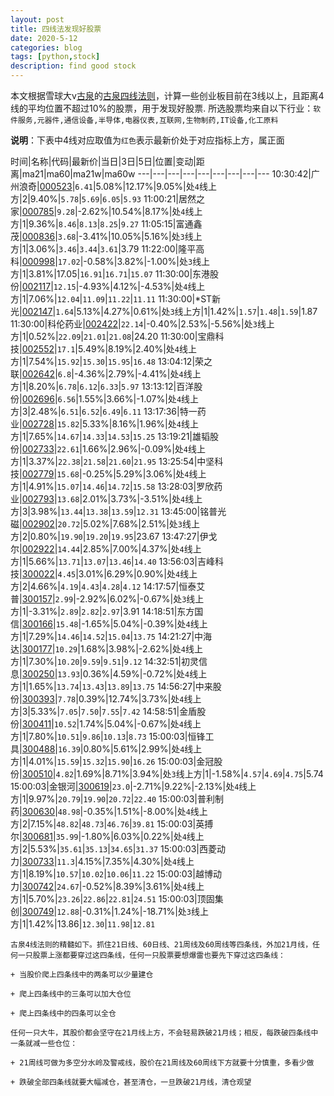 ```yaml
---
layout: post
title: 四线法发现好股票
date: 2020-5-12
categories: blog
tags: [python,stock]
description: find good stock
---
```



本文根据雪球大v[古泉](https://xueqiu.com/u/7148646888)的[古泉四线法则](https://xueqiu.com/7148646888/130498192)，计算一些创业板目前在3线以上，且距离4线的平均位置不超过10%的股票，用于发现好股票.
所选股票均来自以下行业：`软件服务,元器件,通信设备,半导体,电器仪表,互联网,生物制药,IT设备,化工原料`

**说明**：下表中4线对应取值为`红色`表示最新价处于对应指标上方，属正面


时间|名称|代码|最新价|当日|3日|5日|位置|变动|距离|ma21|ma60|ma21w|ma60w
---|---|---|---|---|---|---|---|---
10:30:42|广州浪奇|[000523](https://xueqiu.com/S/SZ000523)|`6.41`|5.08%|12.17%|9.05%|处`4`线上方|2|9.40%|`5.78`|`5.69`|`6.05`|`5.93`
11:00:21|居然之家|[000785](https://xueqiu.com/S/SZ000785)|`9.28`|-2.62%|10.54%|8.17%|处`4`线上方|1|9.36%|`8.46`|`8.13`|`8.25`|`9.27`
11:05:15|富通鑫茂|[000836](https://xueqiu.com/S/SZ000836)|`3.68`|-3.41%|10.05%|5.16%|处`3`线上方|1|3.06%|`3.46`|`3.44`|`3.61`|3.79
11:22:00|隆平高科|[000998](https://xueqiu.com/S/SZ000998)|`17.02`|-0.58%|3.82%|-1.00%|处`3`线上方|1|3.81%|17.05|`16.91`|`16.71`|`15.07`
11:30:00|东港股份|[002117](https://xueqiu.com/S/SZ002117)|`12.15`|-4.93%|4.12%|-4.53%|处`4`线上方|1|7.06%|`12.04`|`11.09`|`11.22`|`11.11`
11:30:00|*ST新光|[002147](https://xueqiu.com/S/SZ002147)|`1.64`|5.13%|4.27%|0.61%|处`3`线上方|1|1.42%|`1.57`|`1.48`|`1.59`|1.87
11:30:00|科伦药业|[002422](https://xueqiu.com/S/SZ002422)|`22.14`|-0.40%|2.53%|-5.56%|处`3`线上方|1|0.52%|`22.09`|`21.01`|`21.08`|24.20
11:30:00|宝鼎科技|[002552](https://xueqiu.com/S/SZ002552)|`17.1`|5.49%|8.19%|2.40%|处`4`线上方|1|7.54%|`15.92`|`15.30`|`15.95`|`16.48`
13:04:12|荣之联|[002642](https://xueqiu.com/S/SZ002642)|`6.8`|-4.36%|2.79%|-4.41%|处`4`线上方|1|8.20%|`6.78`|`6.12`|`6.33`|`5.97`
13:13:12|百洋股份|[002696](https://xueqiu.com/S/SZ002696)|`6.56`|1.55%|3.66%|-1.07%|处`4`线上方|3|2.48%|`6.51`|`6.52`|`6.49`|`6.11`
13:17:36|特一药业|[002728](https://xueqiu.com/S/SZ002728)|`15.82`|5.33%|8.16%|1.96%|处`4`线上方|1|7.65%|`14.67`|`14.33`|`14.53`|`15.25`
13:19:21|雄韬股份|[002733](https://xueqiu.com/S/SZ002733)|`22.61`|1.66%|2.96%|-0.09%|处`4`线上方|1|3.37%|`22.38`|`21.58`|`21.60`|`21.95`
13:25:54|中坚科技|[002779](https://xueqiu.com/S/SZ002779)|`15.68`|-0.25%|5.29%|3.06%|处`4`线上方|1|4.91%|`15.07`|`14.46`|`14.72`|`15.58`
13:28:03|罗欣药业|[002793](https://xueqiu.com/S/SZ002793)|`13.68`|2.01%|3.73%|-3.51%|处`4`线上方|3|3.98%|`13.44`|`13.38`|`13.59`|`12.31`
13:45:00|铭普光磁|[002902](https://xueqiu.com/S/SZ002902)|`20.72`|5.02%|7.68%|2.51%|处`3`线上方|2|0.80%|`19.90`|`19.20`|`19.95`|23.67
13:47:27|伊戈尔|[002922](https://xueqiu.com/S/SZ002922)|`14.44`|2.85%|7.00%|4.37%|处`4`线上方|1|5.66%|`13.71`|`13.07`|`13.46`|`14.40`
13:56:03|吉峰科技|[300022](https://xueqiu.com/S/SZ300022)|`4.45`|3.01%|6.29%|0.90%|处`4`线上方|2|4.66%|`4.19`|`4.43`|`4.28`|`4.12`
14:17:57|恒泰艾普|[300157](https://xueqiu.com/S/SZ300157)|`2.99`|-2.92%|6.02%|-0.67%|处`3`线上方|1|-3.31%|`2.89`|`2.82`|`2.97`|3.91
14:18:51|东方国信|[300166](https://xueqiu.com/S/SZ300166)|`15.48`|-1.65%|5.04%|-0.39%|处`4`线上方|1|7.29%|`14.46`|`14.52`|`15.04`|`13.75`
14:21:27|中海达|[300177](https://xueqiu.com/S/SZ300177)|`10.29`|1.68%|3.98%|-2.62%|处`4`线上方|1|7.30%|`10.20`|`9.59`|`9.51`|`9.12`
14:32:51|初灵信息|[300250](https://xueqiu.com/S/SZ300250)|`13.93`|0.36%|4.59%|-0.72%|处`4`线上方|1|1.65%|`13.74`|`13.43`|`13.89`|`13.75`
14:56:27|中来股份|[300393](https://xueqiu.com/S/SZ300393)|`7.78`|0.39%|12.74%|3.73%|处`4`线上方|3|5.33%|`7.05`|`7.50`|`7.55`|`7.42`
14:58:51|金盾股份|[300411](https://xueqiu.com/S/SZ300411)|`10.52`|1.74%|5.04%|-0.67%|处`4`线上方|1|7.80%|`10.51`|`9.86`|`10.13`|`8.73`
15:00:03|恒锋工具|[300488](https://xueqiu.com/S/SZ300488)|`16.39`|0.80%|5.61%|2.99%|处`4`线上方|1|4.01%|`15.59`|`15.32`|`15.90`|`16.26`
15:00:03|金冠股份|[300510](https://xueqiu.com/S/SZ300510)|`4.82`|1.69%|8.71%|3.94%|处`3`线上方|1|-1.58%|`4.57`|`4.69`|`4.75`|5.74
15:00:03|金银河|[300619](https://xueqiu.com/S/SZ300619)|`23.0`|-2.71%|9.22%|-2.13%|处`4`线上方|1|9.97%|`20.79`|`19.90`|`20.72`|`22.40`
15:00:03|普利制药|[300630](https://xueqiu.com/S/SZ300630)|`48.98`|-0.35%|1.51%|-8.00%|处`4`线上方|2|7.15%|`48.82`|`48.73`|`46.76`|`39.81`
15:00:03|英搏尔|[300681](https://xueqiu.com/S/SZ300681)|`35.99`|-1.80%|6.03%|0.22%|处`4`线上方|2|5.53%|`35.61`|`35.13`|`34.65`|`31.37`
15:00:03|西菱动力|[300733](https://xueqiu.com/S/SZ300733)|`11.3`|4.15%|7.35%|4.30%|处`4`线上方|1|8.19%|`10.57`|`10.02`|`10.06`|`11.22`
15:00:03|越博动力|[300742](https://xueqiu.com/S/SZ300742)|`24.67`|-0.52%|8.39%|3.61%|处`4`线上方|1|5.70%|`23.26`|`22.86`|`22.81`|`24.51`
15:00:03|顶固集创|[300749](https://xueqiu.com/S/SZ300749)|`12.88`|-0.31%|1.24%|-18.71%|处`3`线上方|1|1.42%|13.86|`12.30`|`11.98`|`12.81`

```
古泉4线法则的精髓如下。抓住21日线、60日线、21周线及60周线等四条线，外加21月线，任何一只股票上涨都要穿过这四条线，任何一只股票要想爆雷也要先下穿过这四条线：

+ 当股价爬上四条线中的两条可以少量建仓

+ 爬上四条线中的三条可以加大仓位

+ 爬上四条线中的四条可以全仓

任何一只大牛，其股价都会坚守在21月线上方，不会轻易跌破21月线；相反，每跌破四条线中一条就减一些仓位：

+ 21周线可做为多空分水岭及警戒线，股价在21周线及60周线下方就要十分慎重，多看少做

+ 跌破全部四条线就要大幅减仓，甚至清仓，一旦跌破21月线，清仓观望
```